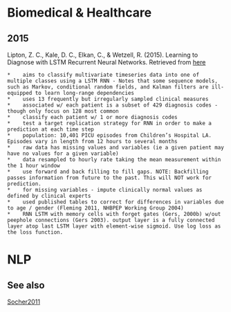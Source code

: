 # Biomedical & Healthcare

## 2015

<a name="Lipton2015"></a>Lipton, Z. C., Kale, D. C., Elkan, C., & Wetzell, R. (2015). Learning to Diagnose with LSTM Recurrent Neural Networks. Retrieved from [here](http://arxiv.org/abs/1511.03677)

    *    aims to classify multivariate timeseries data into one of multiple classes using a LSTM RNN - Notes that some sequence models, such as Markov, conditional random fields, and Kalman filters are ill-equipped to learn long-range dependencies
    *    uses 13 frequently but irregularly sampled clinical measures
    *    associated w/ each patient is a subset of 429 diagnosis codes - though only focus on 128 most common
    *    classify each patient w/ 1 or more diagnosis codes
    *    test a target replication strategy for RNN in order to make a prediction at each time step 
    *    population: 10,401 PICU episodes from Children’s Hospital LA. Episodes vary in length from 12 hours to several months
    *    raw data has missing values and variables (ie a given patient may have no values for a given variable)
    *    data resampled to hourly rate taking the mean measurement within the 1 hour window
    *    use forward and back filling to fill gaps. NOTE: Backfilling passes information from future to the past. This will NOT work for prediction. 
    *    for missing variables - impute clinically normal values as defined by clinical experts
    *    used published tables to correct for differences in variables due to age / gender (Fleming 2011, NHBPEP Working Group 2004)
    *    RNN LSTM with memory cells with forget gates (Gers, 2000b) w/out peephole connections (Gers 2003). output layer is a fully connected layer atop last LSTM layer with element-wise sigmoid. Use log loss as the loss function.

# NLP

## See also

[Socher2011](https://github.com/masinoa/datascience-notes/blob/master/nlp/applied.md#Socher2011)

